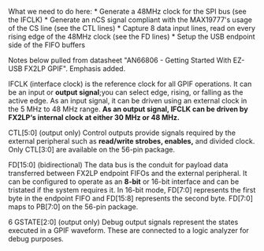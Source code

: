 What we need to do here:
	* Generate a 48MHz clock for the SPI bus (see the IFCLK)
	* Generate an nCS signal compliant with the MAX19777's usage of the CS line (see the CTL lines)
	* Capture 8 data input lines, read on every rising edge of the 48MHz clock (see the FD lines)
	* Setup the USB endpoint side of the FIFO buffers
	
	
Notes below pulled from datasheet "AN66806 - Getting Started With EZ-USB FX2LP GPIF". Emphasis added.

IFCLK (interface clock) is the reference clock for all GPIF operations. It can be an input or **output signal**;you can
select edge, rising, or falling as the active edge. As an input signal, it can be driven using an external clock in the
5 MHz to 48 MHz range. **As an output signal, IFCLK can be driven by FX2LP‘s internal clock at either 30 MHz or
48 MHz.**

CTL[5:0] (output only)
Control outputs provide signals required by the external peripheral such as **read/write strobes, enables,** and divided
clock. Only CTL[3:0] are available on the 56-pin package.


FD[15:0] (bidirectional)
The data bus is the conduit for payload data transferred between FX2LP endpoint FIFOs and the external peripheral.
It can be configured to operate as an **8-bit** or 16-bit interface and can be tristated if the system requires it. In 16-bit
mode, FD[7:0] represents the first byte in the endpoint FIFO and FD[15:8] represents the second byte.
FD[7:0] maps to PB[7:0] on the 56-pin package.

6 GSTATE[2:0] (output only)
Debug output signals represent the states executed in a GPIF waveform. These are connected to a logic analyzer for
debug purposes.
